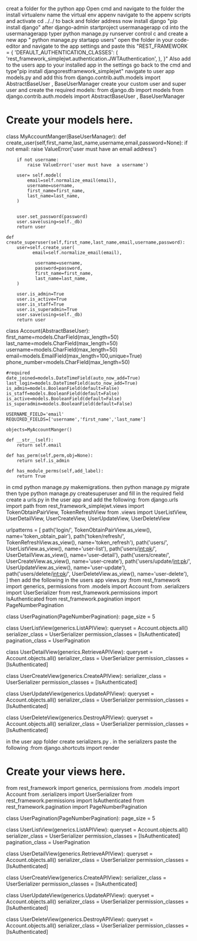 creat a folder  for the python app
Open cmd and navigate to the folder
the install virtualenv
name the virtual env appenv
navigate to the appenv scripts and  activate 
cd ../../ to back and folder address
now install django "pip install django"
after django-admin startproject  usermanagerapp
cd into the usermanagerapp 
typer python manage.py runserver 
control c and create a new app " python manage.py startapp users"
open the folder in your code-editor and  navigate to the app settings and  paste this "REST_FRAMEWORK = {
    'DEFAULT_AUTHENTICATION_CLASSES': (
        'rest_framework_simplejwt.authentication.JWTAuthentication',
    ),
}"
Also add to the users app to your installed app in the settings
go back to the cmd and type"pip install djangorestframework_simplejwt"
navigate to user app  models.py and add this from django.contrib.auth.models import AbstractBaseUser , BaseUserManager   create your custom user  and super user and create the required models:
from django.db import models
from django.contrib.auth.models import AbstractBaseUser , BaseUserManager

# Create your models here.

class MyAccountManger(BaseUserManager):
    def create_user(self,first_name,last_name,username,email,password=None):
        if not email:
            raise ValueError('user must have an email address')
        
        if not username:
            raise ValueError('user must have  a username')
        
        user= self.model(
            email=self.normalize_email(email),
            username=username,
            first_name=first_name,
            last_name=last_name,
        )
        

        user.set_password(password)
        user.save(using=self._db)
        return user
    
    def create_superuser(self,first_name,last_name,email,username,password):
        user=self.create_user(
              email=self.normalize_email(email),
              
               username=username,
               password=password,
               first_name=first_name,
               last_name=last_name,
        )

        user.is_admin=True
        user.is_active=True
        user.is_staff=True
        user.is_superadmin=True
        user.save(using=self._db)
        return user



class Account(AbstractBaseUser):
    first_name=models.CharField(max_length=50)
    last_name=models.CharField(max_length=50)
    username=models.CharField(max_length=50)
    email=models.EmailField(max_length=100,unique=True)
    phone_number=models.CharField(max_length=50)

    #required
    date_joined=models.DateTimeField(auto_now_add=True)
    last_login=models.DateTimeField(auto_now_add=True)
    is_admin=models.BooleanField(default=False)
    is_staff=models.BooleanField(default=False)
    is_active=models.BooleanField(default=False)
    is_superadmin=models.BooleanField(default=False)

    USERNAME_FIELD='email'
    REQUIRED_FIELDS=['username','first_name','last_name']

    objects=MyAccountManger()

    def __str__(self):
        return self.email
    
    def has_perm(self,perm,obj=None):
        return self.is_admin
    
    def has_module_perms(self,add_label):
        return True





in cmd python manage.py makemigrations. then python manage.py migrate
then type python manage.py createsuperuser and fill in the required field
create a urls.py in the user app and add the following: from django.urls import path
from rest_framework_simplejwt.views import TokenObtainPairView, TokenRefreshView
from .views import UserListView, UserDetailView, UserCreateView, UserUpdateView, UserDeleteView

urlpatterns = [
    path('login/', TokenObtainPairView.as_view(), name='token_obtain_pair'),
    path('token/refresh/', TokenRefreshView.as_view(), name='token_refresh'),
    path('users/', UserListView.as_view(), name='user-list'),
    path('users/<int:pk>/', UserDetailView.as_view(), name='user-detail'),
    path('users/create/', UserCreateView.as_view(), name='user-create'),
    path('users/update/<int:pk>/', UserUpdateView.as_view(), name='user-update'),
    path('users/delete/<int:pk>/', UserDeleteView.as_view(), name='user-delete'),
]
then add the following in the users app views.py :from rest_framework import generics, permissions
from .models import Account
from .serializers import UserSerializer
from rest_framework.permissions import IsAuthenticated
from rest_framework.pagination import PageNumberPagination

class UserPagination(PageNumberPagination):
    page_size = 5

class UserListView(generics.ListAPIView):
    queryset = Account.objects.all()
    serializer_class = UserSerializer
    permission_classes = [IsAuthenticated]
    pagination_class = UserPagination

class UserDetailView(generics.RetrieveAPIView):
    queryset = Account.objects.all()
    serializer_class = UserSerializer
    permission_classes = [IsAuthenticated]

class UserCreateView(generics.CreateAPIView):
    serializer_class = UserSerializer
    permission_classes = [IsAuthenticated]

class UserUpdateView(generics.UpdateAPIView):
    queryset = Account.objects.all()
    serializer_class = UserSerializer
    permission_classes = [IsAuthenticated]

class UserDeleteView(generics.DestroyAPIView):
    queryset = Account.objects.all()
    serializer_class = UserSerializer
    permission_classes = [IsAuthenticated]

in the user app folder create serializers.py . in the serializers paste the following :from django.shortcuts import render

# Create your views here.
from rest_framework import generics, permissions
from .models import Account
from .serializers import UserSerializer
from rest_framework.permissions import IsAuthenticated
from rest_framework.pagination import PageNumberPagination

class UserPagination(PageNumberPagination):
    page_size = 5

class UserListView(generics.ListAPIView):
    queryset = Account.objects.all()
    serializer_class = UserSerializer
    permission_classes = [IsAuthenticated]
    pagination_class = UserPagination

class UserDetailView(generics.RetrieveAPIView):
    queryset = Account.objects.all()
    serializer_class = UserSerializer
    permission_classes = [IsAuthenticated]

class UserCreateView(generics.CreateAPIView):
    serializer_class = UserSerializer
    permission_classes = [IsAuthenticated]

class UserUpdateView(generics.UpdateAPIView):
    queryset = Account.objects.all()
    serializer_class = UserSerializer
    permission_classes = [IsAuthenticated]

class UserDeleteView(generics.DestroyAPIView):
    queryset = Account.objects.all()
    serializer_class = UserSerializer
    permission_classes = [IsAuthenticated]

